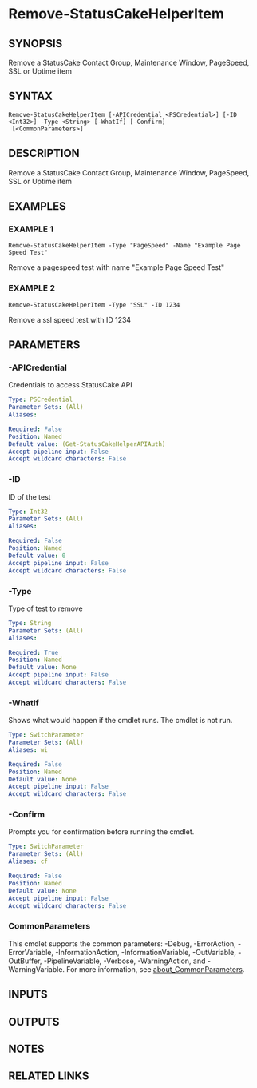 # Remove-StatusCakeHelperItem

## SYNOPSIS
Remove a StatusCake Contact Group, Maintenance Window, PageSpeed, SSL or Uptime item

## SYNTAX

```
Remove-StatusCakeHelperItem [-APICredential <PSCredential>] [-ID <Int32>] -Type <String> [-WhatIf] [-Confirm]
 [<CommonParameters>]
```

## DESCRIPTION
Remove a StatusCake Contact Group, Maintenance Window, PageSpeed, SSL or Uptime item

## EXAMPLES

### EXAMPLE 1
```
Remove-StatusCakeHelperItem -Type "PageSpeed" -Name "Example Page Speed Test"
```

Remove a pagespeed test with name "Example Page Speed Test"

### EXAMPLE 2
```
Remove-StatusCakeHelperItem -Type "SSL" -ID 1234
```

Remove a ssl speed test with ID 1234

## PARAMETERS

### -APICredential
Credentials to access StatusCake API

```yaml
Type: PSCredential
Parameter Sets: (All)
Aliases:

Required: False
Position: Named
Default value: (Get-StatusCakeHelperAPIAuth)
Accept pipeline input: False
Accept wildcard characters: False
```

### -ID
ID of the test

```yaml
Type: Int32
Parameter Sets: (All)
Aliases:

Required: False
Position: Named
Default value: 0
Accept pipeline input: False
Accept wildcard characters: False
```

### -Type
Type of test to remove

```yaml
Type: String
Parameter Sets: (All)
Aliases:

Required: True
Position: Named
Default value: None
Accept pipeline input: False
Accept wildcard characters: False
```

### -WhatIf
Shows what would happen if the cmdlet runs.
The cmdlet is not run.

```yaml
Type: SwitchParameter
Parameter Sets: (All)
Aliases: wi

Required: False
Position: Named
Default value: None
Accept pipeline input: False
Accept wildcard characters: False
```

### -Confirm
Prompts you for confirmation before running the cmdlet.

```yaml
Type: SwitchParameter
Parameter Sets: (All)
Aliases: cf

Required: False
Position: Named
Default value: None
Accept pipeline input: False
Accept wildcard characters: False
```

### CommonParameters
This cmdlet supports the common parameters: -Debug, -ErrorAction, -ErrorVariable, -InformationAction, -InformationVariable, -OutVariable, -OutBuffer, -PipelineVariable, -Verbose, -WarningAction, and -WarningVariable. For more information, see [about_CommonParameters](http://go.microsoft.com/fwlink/?LinkID=113216).

## INPUTS

## OUTPUTS

## NOTES

## RELATED LINKS
